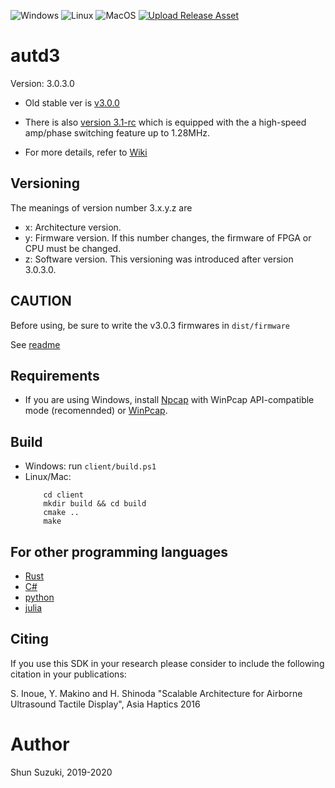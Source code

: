 ![Windows](https://github.com/shinolab/autd3-library-software/workflows/Windows/badge.svg)
![Linux](https://github.com/shinolab/autd3-library-software/workflows/Linux/badge.svg)
![MacOS](https://github.com/shinolab/autd3-library-software/workflows/MacOS/badge.svg)
[![Upload Release Asset](https://github.com/shinolab/autd3-library-software/workflows/Upload%20Release%20Asset/badge.svg)](https://github.com/shinolab/autd3-library-software/releases)

# autd3 #

Version: 3.0.3.0

* Old stable ver is [v3.0.0](https://github.com/shinolab/autd3-library-software/tree/v3.0.0)

* There is also [version 3.1-rc](https://github.com/shinolab/autd3.1) which is equipped with the a high-speed amp/phase switching feature up to 1.28MHz.

* For more details, refer to [Wiki](https://github.com/shinolab/autd3-library-software/wiki)

## Versioning ##

The meanings of version number 3.x.y.z are
* x: Architecture version.
* y: Firmware version. If this number changes, the firmware of FPGA or CPU must be changed.
* z: Software version.
This versioning was introduced after version 3.0.3.0.

## CAUTION ##

Before using, be sure to write the v3.0.3 firmwares in `dist/firmware`

See [readme](/dist/firmware/readme.md)

## Requirements

* If you are using Windows, install [Npcap](https://nmap.org/npcap/) with WinPcap API-compatible mode (recomennded) or [WinPcap](https://www.winpcap.org/).

## Build ##

* Windows: run `client/build.ps1`
* Linux/Mac: 
    ```
        cd client
        mkdir build && cd build
        cmake ..
        make
    ```

## For other programming languages ##

* [Rust](https://github.com/shinolab/ruautd)
* [C#](https://github.com/shinolab/autd3sharp)
* [python](https://github.com/shinolab/pyautd)
* [julia](https://github.com/shinolab/AUTD3.jl)

## Citing

If you use this SDK in your research please consider to include the following citation in your publications:

S. Inoue, Y. Makino and H. Shinoda "Scalable Architecture for Airborne Ultrasound Tactile Display", Asia Haptics 2016


# Author #

Shun Suzuki, 2019-2020
